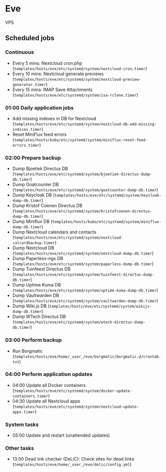 # Eve

VPS

## Scheduled jobs

### Continuous

- Every 5 mins: Nextcloud cron.php (`templates/hosts/eve/etc/systemd/system/nextcloud-cron.timer`)
- Every 10 mins: Nextcloud generate previews (`templates/hosts/eve/etc/systemd/system/nextcloud-preview-generator.timer`)
- Every 15 mins: IMAP Save Attachments (`templates/hosts/eve/etc/systemd/system/isa-rclone.timer`)

### 01:00 Daily application jobs

- Add missing indexes in DB for Nextcloud (`templates/hosts/eve/etc/systemd/system/nextcloud-db-add-missing-indices.timer`)
- Reset MiniFlux feed errors (`templates/hosts/kubo/etc/systemd/system/miniflux-reset-feed-errors.timer`)

### 02:00 Prepare backup

- Dump Bjoetiek Directus DB (`templates/hosts/eve/etc/systemd/system/bjoetiek-directus-dump-db.timer`)
- Dump Goatcounter DB (`templates/hosts/eve/etc/systemd/system/goatcounter-dump-db.timer`)
- Dump Keycloak DB (`templates/hosts/eve/etc/systemd/system/keycloak-dump-db.timer`)
- Dump Kristof Coenen Directus DB (`templates/hosts/eve/etc/systemd/system/kristofcoenen-directus-dump-db.timer`)
- Dump Miniflux DB (`templates/hosts/kubo/etc/systemd/system/miniflux-dump-db.timer`)
- Dump Nextcloud calendars and contacts (`templates/hosts/eve/etc/systemd/system/nextcloud-calcardbackup.timer`)
- Dump Nextcloud DB (`templates/hosts/eve/etc/systemd/system/nextcloud-dump-db.timer`)
- Dump Paperless-ngx DB (`templates/hosts/eve/etc/systemd/system/paperless-dump-db.timer`)
- Dump Tuinfeest Directus DB (`templates/hosts/eve/etc/systemd/system/tuinfeest-directus-dump-db.timer`)
- Dump Uptime Kuma DB (`templates/hosts/eve/etc/systemd/system/uptime-kuma-dump-db.timer`)
- Dump Vaultwarden DB (`templates/hosts/eve/etc/systemd/system/vaultwarden-dump-db.timer`)
- Dump Wiki.js DB (`templates/hosts/eve/etc/systemd/system/wikijs-dump-db.timer`)
- Dump WTech Directus DB (`templates/hosts/eve/etc/systemd/system/wtech-directus-dump-db.timer`)

### 03:00 Perform backup

- Run Borgmatic (`templates/hosts/eve/home/_user_/eve/borgmatic/borgmatic.d/crontab.txt`)

### 04:00 Perform application updates

- 04:00 Update all Docker containers (`templates/hosts/eve/etc/systemd/system/docker-update-containers.timer`)
- 04:30 Update all Nextcloud apps (`templates/hosts/eve/etc/systemd/system/nextcloud-update-apps.timer`)

### System tasks

- 05:00 Update and restart (unattended updates)

### Other tasks

- 13:00 Dead link checker (DeLiC): Check sites for dead links (`templates/hosts/eve/home/_user_/eve/delic/config.yml`)
